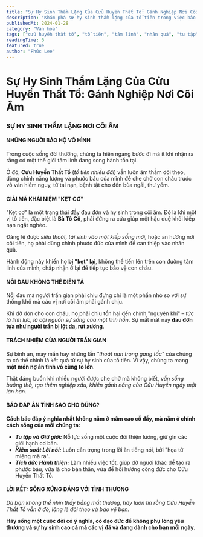 ```yaml
---
title: "Sự Hy Sinh Thầm Lặng Của Cửu Huyền Thất Tổ: Gánh Nghiệp Nơi Cõi Âm"
description: "Khám phá sự hy sinh thầm lặng của tổ tiên trong việc bảo vệ con cháu, khái niệm 'kẹt cơ' và cách báo đáp ân tình đúng đắn qua việc tu tập và tích đức."
publishedAt: 2024-01-28
category: "Văn hóa"
tags: ["cửu huyền thất tổ", "tổ tiên", "tâm linh", "nhân quả", "tu tập", "báo đáp"]
readingTime: 6
featured: true
author: "Phúc Lee"
---
```


# Sự Hy Sinh Thầm Lặng Của Cửu Huyền Thất Tổ: Gánh Nghiệp Nơi Cõi Âm

### **SỰ HY SINH THẦM LẶNG NƠI CÕI ÂM**

#### **NHỮNG NGƯỜI BẢO HỘ VÔ HÌNH**

Trong cuộc sống đời thường, chúng ta hiên ngang bước đi mà ít khi nhận ra rằng có một thế giới tâm linh đang song hành tồn tại.

Ở đó, **Cửu Huyền Thất Tổ** (*tổ tiên nhiều đời*) vẫn luôn âm thầm dõi theo, dùng chính năng lượng và phước báu của mình để che chở con cháu trước vô vàn hiểm nguy, từ tai nạn, bệnh tật cho đến bùa ngải, thư yểm.

#### **GIẢI MÃ KHÁI NIỆM "KẸT CƠ"**

"Kẹt cơ" là một trạng thái đầy đau đớn và hy sinh trong cõi âm. Đó là khi một vị tổ tiên, đặc biệt là **Bà Tổ Cô**, phải đứng ra cứu giúp một hậu duệ khỏi kiếp nạn ngặt nghèo.

Đáng lẽ được *siêu thoát, tái sinh vào một kiếp sống mới,* hoặc an hưởng nơi cõi tiên, họ phải dùng chính phước đức của mình để can thiệp vào nhân quả.

Hành động này khiến họ **bị "kẹt" lại**, không thể tiến lên trên con đường tâm linh của mình, chấp nhận ở lại để tiếp tục bảo vệ con cháu.

#### **NỖI ĐAU KHÔNG THỂ DIỄN TẢ**

Nỗi đau mà người trần gian phải chịu đựng chỉ là một phần nhỏ so với sự thống khổ mà các vị nơi cõi âm phải gánh chịu.

Khi đỡ đòn cho con cháu, họ phải chịu tổn hại đến chính "nguyên khí" – *tức là linh lực, là cội nguồn sự sống của một linh hồn*. Sự mất mát này **đau đớn tựa như người trần bị lột da, rút xương**.

#### **TRÁCH NHIỆM CỦA NGƯỜI TRẦN GIAN**

Sự bình an, may mắn hay những lần *"thoát nạn trong gang tấc"* của chúng ta có thể chính là kết quả từ sự hy sinh của tổ tiên. Vì vậy, chúng ta mang **một món nợ ân tình vô cùng to lớn**.

Thật đáng buồn khi nhiều người được che chở mà không biết, *vẫn sống buông thả, tạo thêm nghiệp xấu, khiến gánh nặng của Cửu Huyền ngày một lớn hơn.*

#### **BÁO ĐÁP ÂN TÌNH SAO CHO ĐÚNG?**

**Cách báo đáp ý nghĩa nhất không nằm ở mâm cao cỗ đầy, mà nằm ở chính cách sống của mỗi chúng ta:**

*   ***Tu tập và Giữ giới:*** Nỗ lực sống một cuộc đời thiện lương, giữ gìn các giới hạnh cơ bản.
*   ***Kiểm soát Lời nói:*** Luôn cẩn trọng trong lời ăn tiếng nói, bởi "họa từ miệng mà ra".
*   ***Tích đức Hành thiện:*** Làm nhiều việc tốt, giúp đỡ người khác để tạo ra phước báu, vừa là cho bản thân, vừa để hồi hướng công đức cho Cửu Huyền Thất Tổ.

#### **LỜI KẾT: SỐNG XỨNG ĐÁNG VỚI TÌNH THƯƠNG**

*Dù bạn không thể nhìn thấy bằng mắt thường, hãy luôn tin rằng Cửu Huyền Thất Tổ vẫn ở đó, lặng lẽ dõi theo và bảo vệ bạn.*

**Hãy sống một cuộc đời có ý nghĩa, có đạo đức để không phụ lòng yêu thương và sự hy sinh cao cả mà các vị đã và đang dành cho bạn mỗi ngày.**
